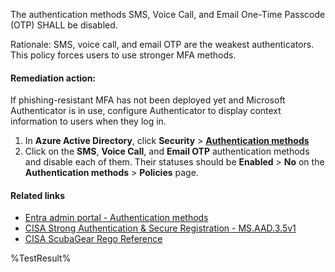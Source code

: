 The authentication methods SMS, Voice Call, and Email One-Time Passcode (OTP) SHALL be disabled.

Rationale: SMS, voice call, and email OTP are the weakest authenticators. This policy forces users to use stronger MFA methods.

#### Remediation action:

If phishing-resistant MFA has not been deployed yet and Microsoft Authenticator is in use, configure Authenticator to display context information to users when they log in.

1. In **Azure Active Directory**, click **Security** > **[Authentication methods](https://entra.microsoft.com/#view/Microsoft_AAD_IAM/AuthenticationMethodsMenuBlade/~/AdminAuthMethods/fromNav/Identity)**
2. Click on the **SMS**, **Voice Call**, and **Email OTP** authentication methods and disable each of them. Their statuses should be **Enabled** > **No** on the **Authentication methods** > **Policies** page.

#### Related links

* [Entra admin portal - Authentication methods](https://entra.microsoft.com/#view/Microsoft_AAD_IAM/AuthenticationMethodsMenuBlade/~/AdminAuthMethods/fromNav/Identity)
* [CISA Strong Authentication & Secure Registration - MS.AAD.3.5v1](https://github.com/cisagov/ScubaGear/blob/main/PowerShell/ScubaGear/baselines/aad.md#msaad35v1)
* [CISA ScubaGear Rego Reference](https://github.com/cisagov/ScubaGear/blob/main/PowerShell/ScubaGear/Rego/AADConfig.rego#L307)

<!--- Results --->
%TestResult%
